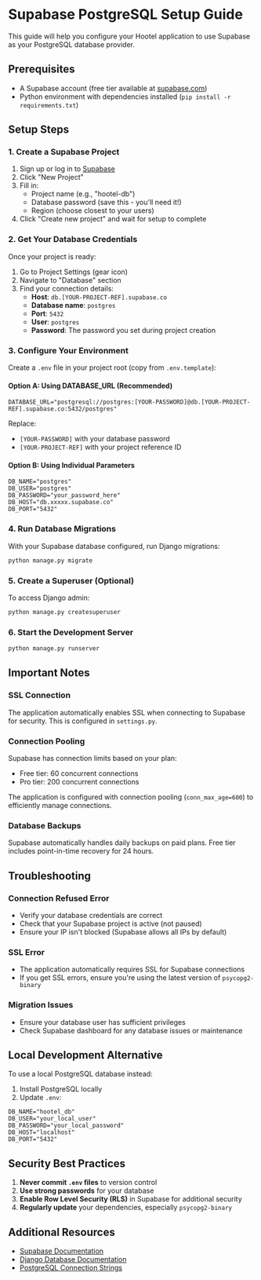 # Supabase PostgreSQL Setup Guide

This guide will help you configure your Hootel application to use Supabase as your PostgreSQL database provider.

## Prerequisites

- A Supabase account (free tier available at [supabase.com](https://supabase.com))
- Python environment with dependencies installed (`pip install -r requirements.txt`)

## Setup Steps

### 1. Create a Supabase Project

1. Sign up or log in to [Supabase](https://supabase.com)
2. Click "New Project"
3. Fill in:
   - Project name (e.g., "hootel-db")
   - Database password (save this - you'll need it!)
   - Region (choose closest to your users)
4. Click "Create new project" and wait for setup to complete

### 2. Get Your Database Credentials

Once your project is ready:

1. Go to Project Settings (gear icon)
2. Navigate to "Database" section
3. Find your connection details:
   - **Host**: `db.[YOUR-PROJECT-REF].supabase.co`
   - **Database name**: `postgres`
   - **Port**: `5432`
   - **User**: `postgres`
   - **Password**: The password you set during project creation

### 3. Configure Your Environment

Create a `.env` file in your project root (copy from `.env.template`):

#### Option A: Using DATABASE_URL (Recommended)

```env
DATABASE_URL="postgresql://postgres:[YOUR-PASSWORD]@db.[YOUR-PROJECT-REF].supabase.co:5432/postgres"
```

Replace:
- `[YOUR-PASSWORD]` with your database password
- `[YOUR-PROJECT-REF]` with your project reference ID

#### Option B: Using Individual Parameters

```env
DB_NAME="postgres"
DB_USER="postgres"
DB_PASSWORD="your_password_here"
DB_HOST="db.xxxxx.supabase.co"
DB_PORT="5432"
```

### 4. Run Database Migrations

With your Supabase database configured, run Django migrations:

```bash
python manage.py migrate
```

### 5. Create a Superuser (Optional)

To access Django admin:

```bash
python manage.py createsuperuser
```

### 6. Start the Development Server

```bash
python manage.py runserver
```

## Important Notes

### SSL Connection
The application automatically enables SSL when connecting to Supabase for security. This is configured in `settings.py`.

### Connection Pooling
Supabase has connection limits based on your plan:
- Free tier: 60 concurrent connections
- Pro tier: 200 concurrent connections

The application is configured with connection pooling (`conn_max_age=600`) to efficiently manage connections.

### Database Backups
Supabase automatically handles daily backups on paid plans. Free tier includes point-in-time recovery for 24 hours.

## Troubleshooting

### Connection Refused Error
- Verify your database credentials are correct
- Check that your Supabase project is active (not paused)
- Ensure your IP isn't blocked (Supabase allows all IPs by default)

### SSL Error
- The application automatically requires SSL for Supabase connections
- If you get SSL errors, ensure you're using the latest version of `psycopg2-binary`

### Migration Issues
- Ensure your database user has sufficient privileges
- Check Supabase dashboard for any database issues or maintenance

## Local Development Alternative

To use a local PostgreSQL database instead:

1. Install PostgreSQL locally
2. Update `.env`:
```env
DB_NAME="hootel_db"
DB_USER="your_local_user"
DB_PASSWORD="your_local_password"
DB_HOST="localhost"
DB_PORT="5432"
```

## Security Best Practices

1. **Never commit `.env` files** to version control
2. **Use strong passwords** for your database
3. **Enable Row Level Security (RLS)** in Supabase for additional security
4. **Regularly update** your dependencies, especially `psycopg2-binary`

## Additional Resources

- [Supabase Documentation](https://supabase.com/docs)
- [Django Database Documentation](https://docs.djangoproject.com/en/5.2/ref/databases/)
- [PostgreSQL Connection Strings](https://www.postgresql.org/docs/current/libpq-connect.html#LIBPQ-CONNSTRING)